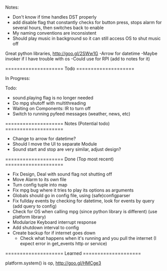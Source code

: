 Notes:
* Don't know if time handles DST properly
* add disable flag that constantly checks for button press, stops alarm for several hours, then switches back to enable
* My naming conventions are inconsistent
* Should play music in background so it can still access OS to shut music off

Great python libraries, http://goo.gl/2SWw1G
-Arrow for datetime
-Maybe invoker if I have trouble with os
-Could use for RPI (add to notes for it)

==================== Todo ====================

In Progress:

Todo:
* sound.playing flag is no longer needed
* Do mpg shutoff with multithreading
* Waiting on Components: IR to turn off
* Switch to running pyfeed messages (weather, news, etc)

==================== Notes (Potential todo) ====================

* Change to arrow for datetime?
* Should I move the UI to separate Module
* Sound start and stop are very similar, adjust design?

==================== Done (Top most recent) ====================

* Fix Design, Deal with sound flag not shutting off
* Move Alarm to its own file
* Turn config tuple into map
* Fix mpg bug where it tries to play its options as arguments
* Globals should go in config file, using (safe)configparser
* Fix fullday events by checking for datetime, look for events by query (add query to config)
* Check for OS when calling mpg (since python library is different) (use platform library)
* Modularize Keyboard interrupt response
* Add shutdown interval to config
* Create backup for if internet goes down
  * Check what happens when it's running and you pull the internet (I expect error in get_events http or service)

==================== Learned ====================

platform.system() is op, http://goo.gl/HMCge3
